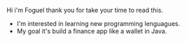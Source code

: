 Hi i'm Foguel thank you for take your time to read this.
- I'm interested in learning new programming lenguagues.
- My goal it's build a finance app like a wallet in Java. 

<!---
ElFoguetas/ElFoguetas is a ✨ special ✨ repository because its `README.md` (this file) appears on your GitHub profile.
You can click the Preview link to take a look at your changes.
--->
